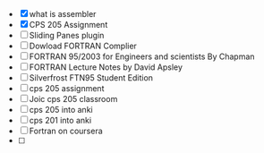 - [x] what is assembler
- [x] CPS 205 Assignment 
- [ ] Sliding Panes plugin
- [ ] Dowload FORTRAN Complier
- [ ] FORTRAN 95/2003 for Engineers and scientists By Chapman
- [ ] FORTRAN Lecture Notes by David Apsley
- [ ] Silverfrost FTN95 Student Edition
- [ ] cps 205 assignment
- [ ] Joic cps 205 classroom
- [ ] cps 205 into anki
- [ ] cps 201 into anki
- [ ] Fortran on coursera
- [ ] 
